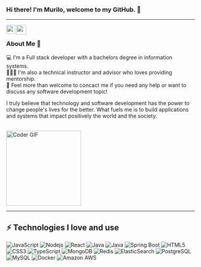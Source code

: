 ### Hi there! I'm Murilo, welcome to my GitHub. 🌱

<!--
**MuriloMarquesSantos/MuriloMarquesSantos** is a ✨ _special_ ✨ repository because its `README.md` (this file) appears on your GitHub profile.

Here are some ideas to get you started:

- 🔭 I’m currently working on ...
- 🌱 I’m currently learning ...
- 👯 I’m looking to collaborate on ...
- 🤔 I’m looking for help with ...
- 💬 Ask me about ...
- 📫 How to reach me: ...
- 😄 Pronouns: ...
- ⚡ Fun fact: ...
-->

<hr />

<a href="https://www.linkedin.com/in/murilo-marques-b42760115/">
  <img align="left" width="24px" src="https://cdn.jsdelivr.net/npm/simple-icons@v3/icons/linkedin.svg"  />
</a>
<a href="mailto:murilommms@gmail.com">
  <img align="left" width="26px" src="https://cdn.jsdelivr.net/npm/simple-icons@v3/icons/gmail.svg" />
</a>

<br/>

### About Me 🚀
💻 I’m a Full stack developer with a bachelors degree in information systems. </br>
👨🏼‍💻 I'm also a technical instructor and advisor who loves providing mentorship. </br>
💬 Feel more than welcome to concact me if you need any help or want to discuss any software development topic! </br>
   
  I truly believe that technology and software development has the power to change people's lives for the better. What fuels me is to build applications and systems that impact positively the world and the society.
  
  
</br>
<img src="https://media3.giphy.com/media/VDB85YZsrqMXx3c7DE/giphy.gif?cid=ecf05e47tpzbw83crrlw6g0nf7i61hg84iz3e6jyj4edyd15&rid=giphy.gif&ct=g" alt="Coder GIF" width="200"/>

<br/>
<hr />

## ⚡ Technologies I love and use

![JavaScript](https://img.shields.io/badge/-JavaScript-black?style=flat-square&logo=javascript)
![Nodejs](https://img.shields.io/badge/-Nodejs-black?style=flat-square&logo=Node.js)
![React](https://img.shields.io/badge/-React-black?style=flat-square&logo=react)
![Java](https://img.shields.io/badge/-Java-E34A86?style=flat-square&logo=java)
![Java](https://img.shields.io/badge/-Kotlin-E34A86?style=flat-square&logo=kotlin)
![Spring Boot](https://img.shields.io/badge/-Spring-80EB6F?style=flat-square&logo=spring-boot)
![HTML5](https://img.shields.io/badge/-HTML5-E34F26?style=flat-square&logo=html5&logoColor=white)
![CSS3](https://img.shields.io/badge/-CSS3-1572B6?style=flat-square&logo=css3)
![TypeScript](https://img.shields.io/badge/-TypeScript-007ACC?style=flat-square&logo=typescript)
![MongoDB](https://img.shields.io/badge/-MongoDB-black?style=flat-square&logo=mongodb)
![Redis](https://img.shields.io/badge/-Redis-black?style=flat-square&logo=Redis)
![ElasticSearch](https://img.shields.io/badge/-ElasticSearch-005571?style=flat-square&logo=elasticsearch)
![PostgreSQL](https://img.shields.io/badge/-PostgreSQL-336791?style=flat-square&logo=postgresql)
![MySQL](https://img.shields.io/badge/-MySQL-black?style=flat-square&logo=mysql)
![Docker](https://img.shields.io/badge/-Docker-black?style=flat-square&logo=docker)
![Amazon AWS](https://img.shields.io/badge/Amazon%20AWS-232F3E?style=flat-square&logo=amazon-aws)
